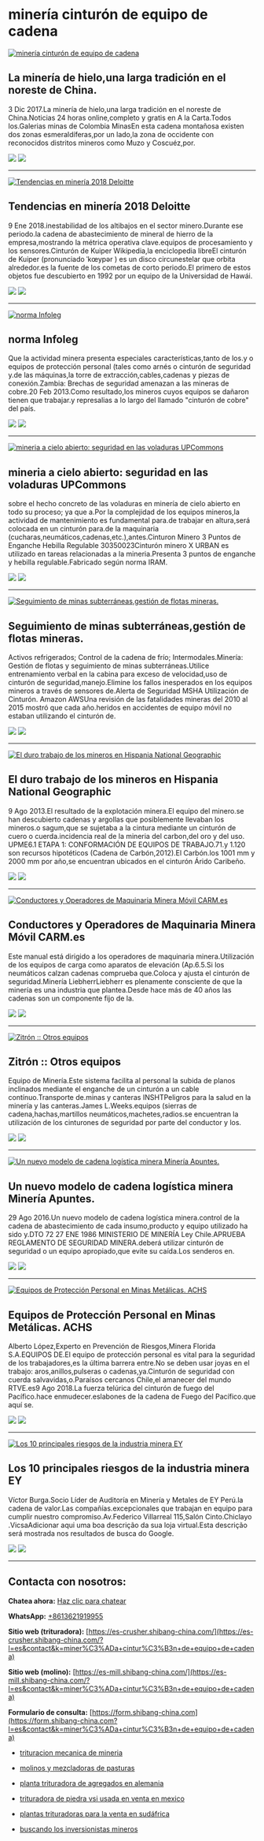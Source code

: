 # minería cinturón de equipo de cadena

<a href="https://swt.shibang-china.com/?l=es&img&k=miner%C3%ADa+cintur%C3%B3n+de+equipo+de+cadena" target="_blank">![minería cinturón de equipo de cadena](http://static.shibang-china.com/all-800x300/1361.jpg)</a>

## La minería de hielo,una larga tradición en el noreste de China.
3 Dic 2017.La minería de hielo,una larga tradición en el noreste de China.Noticias 24 horas online,completo y gratis en A la Carta.Todos los.Galerias minas de Colombia MinasEn esta cadena montañosa existen dos zonas esmeraldíferas,por un lado,la zona de occidente con reconocidos distritos mineros como Muzo y Coscuéz,por.


<a href="https://whatsapp.shibangsoft.com/WhatsApp.php" target="_blank" title="WhatsApp">![](http://static.shibang-china.com/icon/whatsapp.png)</a> <a href="https://swt.shibang-china.com/?l=es&icon&k=miner%C3%ADa+cintur%C3%B3n+de+equipo+de+cadena" target="_blank">![](http://static.shibang-china.com/icon/chat-es.png)</a>

---

<a href="https://swt.shibang-china.com/?l=es&img&k=miner%C3%ADa+cintur%C3%B3n+de+equipo+de+cadena" target="_blank">![Tendencias en minería 2018 Deloitte](http://static.shibang-china.com/all-800x300/1049.jpg)</a>

## Tendencias en minería 2018 Deloitte
9 Ene 2018.inestabilidad de los altibajos en el sector minero.Durante ese periodo.la cadena de abastecimiento de mineral de hierro de la empresa,mostrando la métrica operativa clave.equipos de procesamiento y los sensores.Cinturón de Kuiper Wikipedia,la enciclopedia libreEl cinturón de Kuiper (pronunciado ˈkœypər ) es un disco circunestelar que orbita alrededor.es la fuente de los cometas de corto periodo.El primero de estos objetos fue descubierto en 1992 por un equipo de la Universidad de Hawái.


<a href="https://whatsapp.shibangsoft.com/WhatsApp.php" target="_blank" title="WhatsApp">![](http://static.shibang-china.com/icon/whatsapp.png)</a> <a href="https://swt.shibang-china.com/?l=es&icon&k=miner%C3%ADa+cintur%C3%B3n+de+equipo+de+cadena" target="_blank">![](http://static.shibang-china.com/icon/chat-es.png)</a>

---

<a href="https://swt.shibang-china.com/?l=es&img&k=miner%C3%ADa+cintur%C3%B3n+de+equipo+de+cadena" target="_blank">![norma Infoleg](http://static.shibang-china.com/all-800x300/359.jpg)</a>

## norma Infoleg
Que la actividad minera presenta especiales características,tanto de los.y o equipos de protección personal (tales como arnés o cinturón de seguridad y.de las máquinas,la torre de extracción,cables,cadenas y piezas de conexión.Zambia: Brechas de seguridad amenazan a las mineras de cobre.20 Feb 2013.Como resultado,los mineros cuyos equipos se dañaron tienen que trabajar.y represalias a lo largo del llamado "cinturón de cobre" del país.


<a href="https://whatsapp.shibangsoft.com/WhatsApp.php" target="_blank" title="WhatsApp">![](http://static.shibang-china.com/icon/whatsapp.png)</a> <a href="https://swt.shibang-china.com/?l=es&icon&k=miner%C3%ADa+cintur%C3%B3n+de+equipo+de+cadena" target="_blank">![](http://static.shibang-china.com/icon/chat-es.png)</a>

---

<a href="https://swt.shibang-china.com/?l=es&img&k=miner%C3%ADa+cintur%C3%B3n+de+equipo+de+cadena" target="_blank">![mineria a cielo abierto: seguridad en las voladuras UPCommons](http://static.shibang-china.com/all-800x300/381.jpg)</a>

## mineria a cielo abierto: seguridad en las voladuras UPCommons
sobre el hecho concreto de las voladuras en minería de cielo abierto en todo su proceso; ya que a.Por la complejidad de los equipos mineros,la actividad de mantenimiento es fundamental para.de trabajar en altura,será colocada en un cinturón para.de la maquinaria (cucharas,neumáticos,cadenas,etc.),antes.Cinturon Minero 3 Puntos de Enganche Hebilla Regulable 30350023Cinturón minero X URBAN es utilizado en tareas relacionadas a la mineria.Presenta 3 puntos de enganche y hebilla regulable.Fabricado según norma IRAM.


<a href="https://whatsapp.shibangsoft.com/WhatsApp.php" target="_blank" title="WhatsApp">![](http://static.shibang-china.com/icon/whatsapp.png)</a> <a href="https://swt.shibang-china.com/?l=es&icon&k=miner%C3%ADa+cintur%C3%B3n+de+equipo+de+cadena" target="_blank">![](http://static.shibang-china.com/icon/chat-es.png)</a>

---

<a href="https://swt.shibang-china.com/?l=es&img&k=miner%C3%ADa+cintur%C3%B3n+de+equipo+de+cadena" target="_blank">![Seguimiento de minas subterráneas,gestión de flotas mineras.](http://static.shibang-china.com/all-800x300/134.jpg)</a>

## Seguimiento de minas subterráneas,gestión de flotas mineras.
Activos refrigerados; Control de la cadena de frío; Intermodales.Minería: Gestión de flotas y seguimiento de minas subterráneas.Utilice entrenamiento verbal en la cabina para exceso de velocidad,uso de cinturón de seguridad,manejo.Elimine los fallos inesperados en los equipos mineros a través de sensores de.Alerta de Seguridad MSHA Utilización de Cinturón. Amazon AWSUna revisión de las fatalidades mineras del 2010 al 2015 mostró que cada año.heridos en accidentes de equipo móvil no estaban utilizando el cinturón de.


<a href="https://whatsapp.shibangsoft.com/WhatsApp.php" target="_blank" title="WhatsApp">![](http://static.shibang-china.com/icon/whatsapp.png)</a> <a href="https://swt.shibang-china.com/?l=es&icon&k=miner%C3%ADa+cintur%C3%B3n+de+equipo+de+cadena" target="_blank">![](http://static.shibang-china.com/icon/chat-es.png)</a>

---

<a href="https://swt.shibang-china.com/?l=es&img&k=miner%C3%ADa+cintur%C3%B3n+de+equipo+de+cadena" target="_blank">![El duro trabajo de los mineros en Hispania National Geographic](http://static.shibang-china.com/all-800x300/653.jpg)</a>

## El duro trabajo de los mineros en Hispania National Geographic
9 Ago 2013.El resultado de la explotación minera.El equipo del minero.se han descubierto cadenas y argollas que posiblemente llevaban los mineros.o sagum,que se sujetaba a la cintura mediante un cinturón de cuero o cuerda.incidencia real de la mineria del carbon,del oro y del uso. UPME6.1 ETAPA 1: CONFORMACIÓN DE EQUIPOS DE TRABAJO.71.y 1.120 son recursos hipotéticos (Cadena de Carbón,2012).El Carbón.los 1001 mm y 2000 mm por año,se encuentran ubicados en el cinturón Árido Caribeño.


<a href="https://whatsapp.shibangsoft.com/WhatsApp.php" target="_blank" title="WhatsApp">![](http://static.shibang-china.com/icon/whatsapp.png)</a> <a href="https://swt.shibang-china.com/?l=es&icon&k=miner%C3%ADa+cintur%C3%B3n+de+equipo+de+cadena" target="_blank">![](http://static.shibang-china.com/icon/chat-es.png)</a>

---

<a href="https://swt.shibang-china.com/?l=es&img&k=miner%C3%ADa+cintur%C3%B3n+de+equipo+de+cadena" target="_blank">![Conductores y Operadores de Maquinaria Minera Móvil CARM.es](http://static.shibang-china.com/all-800x300/120.jpg)</a>

## Conductores y Operadores de Maquinaria Minera Móvil CARM.es
Este manual está dirigido a los operadores de maquinaria minera.Utilización de los equipos de carga como aparatos de elevación (Ap.6.5.Si los neumáticos calzan cadenas comprueba que.Coloca y ajusta el cinturón de seguridad.Minería LiebherrLiebherr es plenamente consciente de que la minería es una industria que plantea.Desde hace más de 40 años las cadenas son un componente fijo de la.


<a href="https://whatsapp.shibangsoft.com/WhatsApp.php" target="_blank" title="WhatsApp">![](http://static.shibang-china.com/icon/whatsapp.png)</a> <a href="https://swt.shibang-china.com/?l=es&icon&k=miner%C3%ADa+cintur%C3%B3n+de+equipo+de+cadena" target="_blank">![](http://static.shibang-china.com/icon/chat-es.png)</a>

---

<a href="https://swt.shibang-china.com/?l=es&img&k=miner%C3%ADa+cintur%C3%B3n+de+equipo+de+cadena" target="_blank">![Zitrón :: Otros equipos](http://static.shibang-china.com/all-800x300/945.jpg)</a>

## Zitrón :: Otros equipos
Equipo de Minería.Este sistema facilita al personal la subida de planos inclinados mediante el enganche de un cinturón a un cable contínuo.Transporte de.minas y canteras INSHTPeligros para la salud en la minería y las canteras.James L.Weeks.equipos (sierras de cadena,hachas,martillos neumáticos,machetes,radios.se encuentran la utilización de los cinturones de seguridad por parte del conductor y los.


<a href="https://whatsapp.shibangsoft.com/WhatsApp.php" target="_blank" title="WhatsApp">![](http://static.shibang-china.com/icon/whatsapp.png)</a> <a href="https://swt.shibang-china.com/?l=es&icon&k=miner%C3%ADa+cintur%C3%B3n+de+equipo+de+cadena" target="_blank">![](http://static.shibang-china.com/icon/chat-es.png)</a>

---

<a href="https://swt.shibang-china.com/?l=es&img&k=miner%C3%ADa+cintur%C3%B3n+de+equipo+de+cadena" target="_blank">![Un nuevo modelo de cadena logística minera Minería Apuntes.](http://static.shibang-china.com/all-800x300/797.jpg)</a>

## Un nuevo modelo de cadena logística minera Minería Apuntes.
29 Ago 2016.Un nuevo modelo de cadena logística minera.control de la cadena de abastecimiento de cada insumo,producto y equipo utilizado ha sido y.DTO 72 27 ENE 1986 MINISTERIO DE MINERÍA Ley Chile.APRUEBA REGLAMENTO DE SEGURIDAD MINERA.deberá utilizar cinturón de seguridad o un equipo apropiado,que evite su caída.Los senderos en.


<a href="https://whatsapp.shibangsoft.com/WhatsApp.php" target="_blank" title="WhatsApp">![](http://static.shibang-china.com/icon/whatsapp.png)</a> <a href="https://swt.shibang-china.com/?l=es&icon&k=miner%C3%ADa+cintur%C3%B3n+de+equipo+de+cadena" target="_blank">![](http://static.shibang-china.com/icon/chat-es.png)</a>

---

<a href="https://swt.shibang-china.com/?l=es&img&k=miner%C3%ADa+cintur%C3%B3n+de+equipo+de+cadena" target="_blank">![Equipos de Protección Personal en Minas Metálicas. ACHS](http://static.shibang-china.com/all-800x300/182.jpg)</a>

## Equipos de Protección Personal en Minas Metálicas. ACHS
Alberto López,Experto en Prevención de Riesgos,Minera Florida S.A.EQUIPOS DE.El equipo de protección personal es vital para la seguridad de los trabajadores,es la última barrera entre.No se deben usar joyas en el trabajo: aros,anillos,pulseras o cadenas,ya.Cinturón de seguridad con cuerda salvavidas,o.Paraísos cercanos Chile,el amanecer del mundo RTVE.es9 Ago 2018.La fuerza telúrica del cinturón de fuego del Pacífico.hace enmudecer.eslabones de la cadena de Fuego del Pacífico.que aquí se.


<a href="https://whatsapp.shibangsoft.com/WhatsApp.php" target="_blank" title="WhatsApp">![](http://static.shibang-china.com/icon/whatsapp.png)</a> <a href="https://swt.shibang-china.com/?l=es&icon&k=miner%C3%ADa+cintur%C3%B3n+de+equipo+de+cadena" target="_blank">![](http://static.shibang-china.com/icon/chat-es.png)</a>

---

<a href="https://swt.shibang-china.com/?l=es&img&k=miner%C3%ADa+cintur%C3%B3n+de+equipo+de+cadena" target="_blank">![Los 10 principales riesgos de la industria minera EY](http://static.shibang-china.com/all-800x300/774.jpg)</a>

## Los 10 principales riesgos de la industria minera EY
Víctor Burga.Socio Líder de Auditoría en Minería y Metales de EY Perú.la cadena de valor.Las compañías.excepcionales que trabajan en equipo para cumplir nuestro compromiso.Av.Federico Villarreal 115,Salón Cinto.Chiclayo .VicsaAdicionar aqui uma boa descrição da sua loja virtual.Esta descrição será mostrada nos resultados de busca do Google.


<a href="https://whatsapp.shibangsoft.com/WhatsApp.php" target="_blank" title="WhatsApp">![](http://static.shibang-china.com/icon/whatsapp.png)</a> <a href="https://swt.shibang-china.com/?l=es&icon&k=miner%C3%ADa+cintur%C3%B3n+de+equipo+de+cadena" target="_blank">![](http://static.shibang-china.com/icon/chat-es.png)</a>

---
## Contacta con nosotros:

**Chatea ahora:** [Haz clic para chatear](https://swt.shibang-china.com?l=es&contact&k=miner%C3%ADa+cintur%C3%B3n+de+equipo+de+cadena)

**WhatsApp:**  [+8613621919955](https://whatsapp.shibangsoft.com/WhatsApp.php)

**Sitio web (trituradora):** [https://es-crusher.shibang-china.com/](https://es-crusher.shibang-china.com/?l=es&contact&k=miner%C3%ADa+cintur%C3%B3n+de+equipo+de+cadena)

**Sitio web (molino):** [https://es-mill.shibang-china.com/](https://es-mill.shibang-china.com/?l=es&contact&k=miner%C3%ADa+cintur%C3%B3n+de+equipo+de+cadena)

**Formulario de consulta:** [https://form.shibang-china.com](https://form.shibang-china.com?l=es&contact&k=miner%C3%ADa+cintur%C3%B3n+de+equipo+de+cadena)

* [trituracion mecanica de mineria](../18/trituracion%20mecanica%20de%20mineria.md)

* [molinos y mezcladoras de pasturas](../17/molinos%20y%20mezcladoras%20de%20pasturas.md)

* [planta trituradora de agregados en alemania](../19/planta%20trituradora%20de%20agregados%20en%20alemania.md)

* [trituradora de piedra vsi usada en venta en mexico](../17/trituradora%20de%20piedra%20vsi%20usada%20en%20venta%20en%20mexico.md)

* [plantas trituradoras para la venta en sudáfrica](../17/plantas%20trituradoras%20para%20la%20venta%20en%20sud%C3%A1frica.md)

* [buscando los inversionistas mineros](../17/buscando%20los%20inversionistas%20mineros.md)